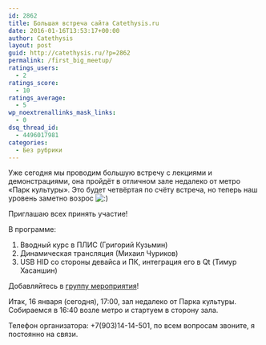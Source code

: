 ```yaml
---
id: 2862
title: Большая встреча сайта Catethysis.ru
date: 2016-01-16T13:53:17+00:00
author: Catethysis
layout: post
guid: http://catethysis.ru/?p=2862
permalink: /first_big_meetup/
ratings_users:
  - 2
ratings_score:
  - 10
ratings_average:
  - 5
wp_noextrenallinks_mask_links:
  - 0
dsq_thread_id:
  - 4496017981
categories:
  - Без рубрики
---
```

Уже сегодня мы проводим большую встречу с лекциями и демонстрациями, она пройдёт в отличном зале недалеко от метро &#171;Парк культуры&#187;. Это будет четвёртая по счёту встреча, но теперь наш уровень заметно возрос <img src="http://catethysis.ru/wp-includes/images/smilies/icon_smile.gif" alt=":)" class="wp-smiley" />

Приглашаю всех принять участие!

В программе:

  1. Вводный курс в ПЛИС (Григорий Кузьмин)
  2. Динамическая трансляция (Михаил Чуриков)
  3. USB HID со стороны девайса и ПК, интеграция его в Qt (Тимур Хасаншин)

Добавляйтесь в <a target="_blank" rel="nofollow" href="http://catethysis.ru/goto/https://vk.com/catethysis_ru_meeting" >группу мероприятия</a>!

Итак, 16 января (сегодня), 17:00, зал недалеко от Парка культуры. Собираемся в 16:40 возле метро и стартуем в сторону зала.
  
Телефон организатора: +7(903)14-14-501, по всем вопросам звоните, я постоянно на связи.
